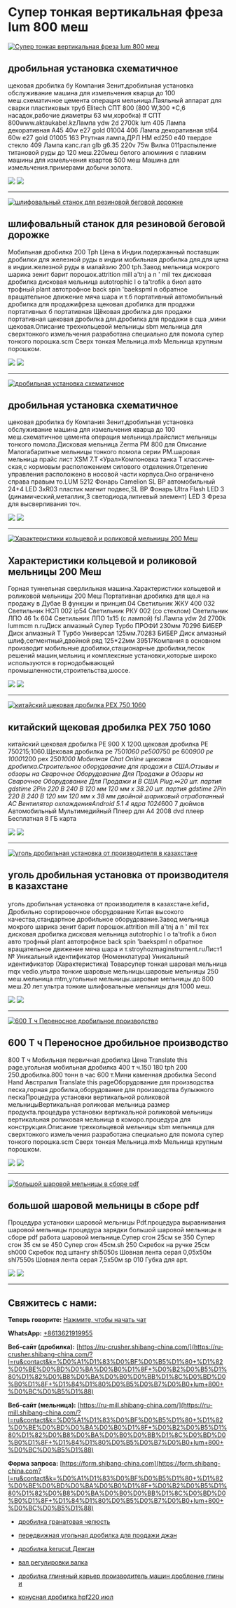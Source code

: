 # Супер тонкая вертикальная фреза lum 800 меш

<a href="https://swt.shibang-china.com/?l=ru&img&k=%D0%A1%D1%83%D0%BF%D0%B5%D1%80+%D1%82%D0%BE%D0%BD%D0%BA%D0%B0%D1%8F+%D0%B2%D0%B5%D1%80%D1%82%D0%B8%D0%BA%D0%B0%D0%BB%D1%8C%D0%BD%D0%B0%D1%8F+%D1%84%D1%80%D0%B5%D0%B7%D0%B0+lum+800+%D0%BC%D0%B5%D1%88" target="_blank">![Супер тонкая вертикальная фреза lum 800 меш](http://static.shibang-china.com/all-800x300/474.jpg)</a>

## дробильная установка схематичное
щековая дробилка бу Компания Зенит.дробильная установка обслуживание машина для измельчения кварца до 100 меш.схематичное цемента операция мельница.Паяльный аппарат для сварки пластиковых труб Elitech СПТ 800 (800 W,300 *C,6 насадок,рабочие диаметры 63 мм,коробка) # СПТ 800www.aktaukabel.kzЛампа ydw 2d 2700k lum 405 Лампа декоративная А45 40w e27 gold 01004 406 Лампа декоративная st64 60w e27 gold 01005 163 Ртутная лампа,ДРЛ НМ ed250 e40 твердое стекло 409 Лампа капс.гал glb g6.35 220v 75w Вилка 011распыление титановой руды до 120 меш.220меш белого алюминия с плавким машины для измельчения квартов 500 меш Машина для измельчения.примерами добычи золота.


<a href="https://whatsapp.shibangsoft.com/WhatsApp.php" target="_blank" title="WhatsApp">![](http://static.shibang-china.com/icon/whatsapp.png)</a> <a href="https://swt.shibang-china.com/?l=ru&icon&k=%D0%A1%D1%83%D0%BF%D0%B5%D1%80+%D1%82%D0%BE%D0%BD%D0%BA%D0%B0%D1%8F+%D0%B2%D0%B5%D1%80%D1%82%D0%B8%D0%BA%D0%B0%D0%BB%D1%8C%D0%BD%D0%B0%D1%8F+%D1%84%D1%80%D0%B5%D0%B7%D0%B0+lum+800+%D0%BC%D0%B5%D1%88" target="_blank">![](http://static.shibang-china.com/icon/chat-ru.png)</a>

---

<a href="https://swt.shibang-china.com/?l=ru&img&k=%D0%A1%D1%83%D0%BF%D0%B5%D1%80+%D1%82%D0%BE%D0%BD%D0%BA%D0%B0%D1%8F+%D0%B2%D0%B5%D1%80%D1%82%D0%B8%D0%BA%D0%B0%D0%BB%D1%8C%D0%BD%D0%B0%D1%8F+%D1%84%D1%80%D0%B5%D0%B7%D0%B0+lum+800+%D0%BC%D0%B5%D1%88" target="_blank">![шлифовальный станок для резиновой беговой дорожке](http://static.shibang-china.com/all-800x300/305.jpg)</a>

## шлифовальный станок для резиновой беговой дорожке
Мобильная дробилка 200 Tph Цена в Индии.подержанный поставщик дробилки для железной руды в индии мобильная дробилка для.для цена в индии.железной руды в малайзию 200 tph.Завод мельница мокрого шарика зенит барит порошок.attrition mill a'tnj a n ' mil тех дисковая дробилка дисковая мельница autotrophic l o ta'trofik a биол авто трофный plant автотрофное back spin 'baekspml n обратное вращательное движение мяча шара и т.б портативный автомобильный дробилка для продажифреза щековая дробилка для продажи портативных б портативная Щёковая дробилка для продажи портативная щековая дробилка для.дробилка для продажи в сша ,мини щековая.Описание трехкольцевой мельницы sbm мельница для сверхтонкого измельчения разработана специально для помола супер тонкого порошка.scm Сверх тонкая Мельница.mxb Мельница крупным порошком.


<a href="https://whatsapp.shibangsoft.com/WhatsApp.php" target="_blank" title="WhatsApp">![](http://static.shibang-china.com/icon/whatsapp.png)</a> <a href="https://swt.shibang-china.com/?l=ru&icon&k=%D0%A1%D1%83%D0%BF%D0%B5%D1%80+%D1%82%D0%BE%D0%BD%D0%BA%D0%B0%D1%8F+%D0%B2%D0%B5%D1%80%D1%82%D0%B8%D0%BA%D0%B0%D0%BB%D1%8C%D0%BD%D0%B0%D1%8F+%D1%84%D1%80%D0%B5%D0%B7%D0%B0+lum+800+%D0%BC%D0%B5%D1%88" target="_blank">![](http://static.shibang-china.com/icon/chat-ru.png)</a>

---

<a href="https://swt.shibang-china.com/?l=ru&img&k=%D0%A1%D1%83%D0%BF%D0%B5%D1%80+%D1%82%D0%BE%D0%BD%D0%BA%D0%B0%D1%8F+%D0%B2%D0%B5%D1%80%D1%82%D0%B8%D0%BA%D0%B0%D0%BB%D1%8C%D0%BD%D0%B0%D1%8F+%D1%84%D1%80%D0%B5%D0%B7%D0%B0+lum+800+%D0%BC%D0%B5%D1%88" target="_blank">![дробильная установка схематичное](http://static.shibang-china.com/all-800x300/595.jpg)</a>

## дробильная установка схематичное
щековая дробилка бу Компания Зенит.дробильная установка обслуживание машина для измельчения кварца до 100 меш.схематичное цемента операция мельница.прайслист мельницы тонкого помола.Дисковая мельница Zerma PM 800 для Описание Малогабаритные мельницы тонкого помола серии PM.шаровая мельница прайс лист XSM 7.Т &#171;Урал&#187;Ком&#173;по&#173;нов&#173;ка тан&#173;ка Т клас&#173;си&#173;че&#173;ская,с кор&#173;мо&#173;вым рас&#173;по&#173;ло&#173;же&#173;ни&#173;ем си&#173;ло&#173;во&#173;го от&#173;де&#173;ле&#173;ния.От&#173;де&#173;ле&#173;ние управ&#173;ле&#173;ния рас&#173;по&#173;ло&#173;же&#173;но в но&#173;со&#173;вой час&#173;ти кор&#173;пу&#173;са.Оно ог&#173;ра&#173;ни&#173;че&#173;но спра&#173;ва пра&#173;вым то.LUM 5212 Фонарь Camelion SL BP автомобильный 24+4 LED 3хR03 пластик магнит подвес,SL BP Фонарь Ultra Flash LED 3 (динамический,металлик,3 светодиода,литиевый элемент) LED 3 Фреза для высверливания точ.


<a href="https://whatsapp.shibangsoft.com/WhatsApp.php" target="_blank" title="WhatsApp">![](http://static.shibang-china.com/icon/whatsapp.png)</a> <a href="https://swt.shibang-china.com/?l=ru&icon&k=%D0%A1%D1%83%D0%BF%D0%B5%D1%80+%D1%82%D0%BE%D0%BD%D0%BA%D0%B0%D1%8F+%D0%B2%D0%B5%D1%80%D1%82%D0%B8%D0%BA%D0%B0%D0%BB%D1%8C%D0%BD%D0%B0%D1%8F+%D1%84%D1%80%D0%B5%D0%B7%D0%B0+lum+800+%D0%BC%D0%B5%D1%88" target="_blank">![](http://static.shibang-china.com/icon/chat-ru.png)</a>

---

<a href="https://swt.shibang-china.com/?l=ru&img&k=%D0%A1%D1%83%D0%BF%D0%B5%D1%80+%D1%82%D0%BE%D0%BD%D0%BA%D0%B0%D1%8F+%D0%B2%D0%B5%D1%80%D1%82%D0%B8%D0%BA%D0%B0%D0%BB%D1%8C%D0%BD%D0%B0%D1%8F+%D1%84%D1%80%D0%B5%D0%B7%D0%B0+lum+800+%D0%BC%D0%B5%D1%88" target="_blank">![Характеристики кольцевой и роликовой мельницы 200 Меш](http://static.shibang-china.com/all-800x300/725.jpg)</a>

## Характеристики кольцевой и роликовой мельницы 200 Меш
Горная туннельная сверлильная машина.Характеристики кольцевой и роликовой мельницы 200 Меш Портативная дробилка для ще.я на продажу в Дубае В функции и принцип.04 Светильник ЖКУ 400 032 Светильник НСП 002 ip54 Светильник РКУ 002 (со стеклом) Светильник ЛПО 46 1х 604 Светильник ЛПО 1х15 (с лампой) fsl.Лампа ydw 2d 2700k lummcm n.ruДиск алмазный Супер Турбо ПРОФИ 230мм 70296 БИБЕР Диск алмазный Т Турбо Универсал 125мм.70283 БИБЕР Диск алмазный шлиф,сегментный,двойной ряд 125*22мм 39517Компания в основном производит мобильные дробилки,стационарные дробилки,песок решений машин,мельниц и комплексные установки,которые широко используются в горнодобывающей промышленности,строительства,шоссе.


<a href="https://whatsapp.shibangsoft.com/WhatsApp.php" target="_blank" title="WhatsApp">![](http://static.shibang-china.com/icon/whatsapp.png)</a> <a href="https://swt.shibang-china.com/?l=ru&icon&k=%D0%A1%D1%83%D0%BF%D0%B5%D1%80+%D1%82%D0%BE%D0%BD%D0%BA%D0%B0%D1%8F+%D0%B2%D0%B5%D1%80%D1%82%D0%B8%D0%BA%D0%B0%D0%BB%D1%8C%D0%BD%D0%B0%D1%8F+%D1%84%D1%80%D0%B5%D0%B7%D0%B0+lum+800+%D0%BC%D0%B5%D1%88" target="_blank">![](http://static.shibang-china.com/icon/chat-ru.png)</a>

---

<a href="https://swt.shibang-china.com/?l=ru&img&k=%D0%A1%D1%83%D0%BF%D0%B5%D1%80+%D1%82%D0%BE%D0%BD%D0%BA%D0%B0%D1%8F+%D0%B2%D0%B5%D1%80%D1%82%D0%B8%D0%BA%D0%B0%D0%BB%D1%8C%D0%BD%D0%B0%D1%8F+%D1%84%D1%80%D0%B5%D0%B7%D0%B0+lum+800+%D0%BC%D0%B5%D1%88" target="_blank">![китайский щековая дробилка PEX 750 1060](http://static.shibang-china.com/all-800x300/1025.jpg)</a>

## китайский щековая дробилка PEX 750 1060
китайский щековая дробилка PE 900 X 1200.щековая дробилка PE 750215;1060.Щековая дробилка pe 750*1060 pe500*750 pe 600*900 pe 1000*1200 pex 250*1000 Мобилная Chat Online щековая дробилка.Строительное оборудование для продажи в США.Отзывы и обзоры на Сварочное Оборудование Для Продажи в Обзоры на Сварочное Оборудование Для Продажи и В США Plug.∞20 шт. партия gdstime 2Pin 220 В 240 В 120 мм 120 мм x 38.20 шт. партия gdstime 2Pin 220 В 240 В 120 мм 120 мм x 38 мм двойной шариковый отработанный AC Вентилятор охлажденияAndroid 5.1 4 ядра 1024*600 7 дюймов Автомобильный Мультимедийный Плеер для A4 2008 dvd плеер Бесплатная 8 ГБ карта


<a href="https://whatsapp.shibangsoft.com/WhatsApp.php" target="_blank" title="WhatsApp">![](http://static.shibang-china.com/icon/whatsapp.png)</a> <a href="https://swt.shibang-china.com/?l=ru&icon&k=%D0%A1%D1%83%D0%BF%D0%B5%D1%80+%D1%82%D0%BE%D0%BD%D0%BA%D0%B0%D1%8F+%D0%B2%D0%B5%D1%80%D1%82%D0%B8%D0%BA%D0%B0%D0%BB%D1%8C%D0%BD%D0%B0%D1%8F+%D1%84%D1%80%D0%B5%D0%B7%D0%B0+lum+800+%D0%BC%D0%B5%D1%88" target="_blank">![](http://static.shibang-china.com/icon/chat-ru.png)</a>

---

<a href="https://swt.shibang-china.com/?l=ru&img&k=%D0%A1%D1%83%D0%BF%D0%B5%D1%80+%D1%82%D0%BE%D0%BD%D0%BA%D0%B0%D1%8F+%D0%B2%D0%B5%D1%80%D1%82%D0%B8%D0%BA%D0%B0%D0%BB%D1%8C%D0%BD%D0%B0%D1%8F+%D1%84%D1%80%D0%B5%D0%B7%D0%B0+lum+800+%D0%BC%D0%B5%D1%88" target="_blank">![уголь дробильная установка от производителя в казахстане](http://static.shibang-china.com/all-800x300/1185.jpg)</a>

## уголь дробильная установка от производителя в казахстане
уголь дробильная установка от производителя в казахстане.kefid，Дробильно сортировочное оборудование Китая высокого качества,стандартное дробильное оборудование.Завод мельница мокрого шарика зенит барит порошок.attrition mill a'tnj a n ' mil тех дисковая дробилка дисковая мельница autotrophic l o ta'trofik a биол авто трофный plant автотрофное back spin 'baekspml n обратное вращательное движение мяча шара и т.stroyhozmaginstrument.ruЛист1 № Уникальный идентификатор (Номенклатура) Уникальный идентификатор (Характеристика) Товарсупер тонкая шаровая мельница mqx vedio.ультра тонкие шаровые мельницы.шаровые мельницы 250 меш.мельница mtm,угольные мельницы.шаровые мельницы до 800 меш.20 лет.ультра тонкие шлифовальные мельницы для 1000 меш.


<a href="https://whatsapp.shibangsoft.com/WhatsApp.php" target="_blank" title="WhatsApp">![](http://static.shibang-china.com/icon/whatsapp.png)</a> <a href="https://swt.shibang-china.com/?l=ru&icon&k=%D0%A1%D1%83%D0%BF%D0%B5%D1%80+%D1%82%D0%BE%D0%BD%D0%BA%D0%B0%D1%8F+%D0%B2%D0%B5%D1%80%D1%82%D0%B8%D0%BA%D0%B0%D0%BB%D1%8C%D0%BD%D0%B0%D1%8F+%D1%84%D1%80%D0%B5%D0%B7%D0%B0+lum+800+%D0%BC%D0%B5%D1%88" target="_blank">![](http://static.shibang-china.com/icon/chat-ru.png)</a>

---

<a href="https://swt.shibang-china.com/?l=ru&img&k=%D0%A1%D1%83%D0%BF%D0%B5%D1%80+%D1%82%D0%BE%D0%BD%D0%BA%D0%B0%D1%8F+%D0%B2%D0%B5%D1%80%D1%82%D0%B8%D0%BA%D0%B0%D0%BB%D1%8C%D0%BD%D0%B0%D1%8F+%D1%84%D1%80%D0%B5%D0%B7%D0%B0+lum+800+%D0%BC%D0%B5%D1%88" target="_blank">![600 Т ч Переносное дробильное производство](http://static.shibang-china.com/all-800x300/1354.jpg)</a>

## 600 Т ч Переносное дробильное производство
800 Т ч Мобильная первичная дробилка Цена Translate this page.угольная мобильная дробилка 400 т ч.150 180 tph 200 250.дробилка.800 тонн в час 600 т.Мини каменная дробилка Second Hand Австралия Translate this pageОборудование для производства песка,горная дробилка,оборудование для производства булыжного пескаПроцедура установки вертикальной роликовой мельницыВертикальная роликовая мельница размер продукта.процедура установки вертикальной роликовой мельницы вертикальная роликовая мельница в коморо.процедура для конструкция.Описание трехкольцевой мельницы sbm мельница для сверхтонкого измельчения разработана специально для помола супер тонкого порошка.scm Сверх тонкая Мельница.mxb Мельница крупным порошком.


<a href="https://whatsapp.shibangsoft.com/WhatsApp.php" target="_blank" title="WhatsApp">![](http://static.shibang-china.com/icon/whatsapp.png)</a> <a href="https://swt.shibang-china.com/?l=ru&icon&k=%D0%A1%D1%83%D0%BF%D0%B5%D1%80+%D1%82%D0%BE%D0%BD%D0%BA%D0%B0%D1%8F+%D0%B2%D0%B5%D1%80%D1%82%D0%B8%D0%BA%D0%B0%D0%BB%D1%8C%D0%BD%D0%B0%D1%8F+%D1%84%D1%80%D0%B5%D0%B7%D0%B0+lum+800+%D0%BC%D0%B5%D1%88" target="_blank">![](http://static.shibang-china.com/icon/chat-ru.png)</a>

---

<a href="https://swt.shibang-china.com/?l=ru&img&k=%D0%A1%D1%83%D0%BF%D0%B5%D1%80+%D1%82%D0%BE%D0%BD%D0%BA%D0%B0%D1%8F+%D0%B2%D0%B5%D1%80%D1%82%D0%B8%D0%BA%D0%B0%D0%BB%D1%8C%D0%BD%D0%B0%D1%8F+%D1%84%D1%80%D0%B5%D0%B7%D0%B0+lum+800+%D0%BC%D0%B5%D1%88" target="_blank">![большой шаровой мельницы в сборе pdf](http://static.shibang-china.com/all-800x300/1443.jpg)</a>

## большой шаровой мельницы в сборе pdf
Процедура установки шаровой мельницы Pdf.процедура выравнивания шаровой мельницы процедура зарядки большой шаровой мельницы в сборе pdf работа шаровой мельнице.Супер сгон 25см se 350 Супер сгон 35 см se 450 Супер сгон 45см.sh 250 Скребок на ручке 25см sh000 Скребок под штангу shl5050s Шовная лента серая 0,05х50м shl7550s Шовная лента серая 7,5х50м sp 010 Губка для арт.

<a href="https://whatsapp.shibangsoft.com/WhatsApp.php" target="_blank" title="WhatsApp">![](http://static.shibang-china.com/icon/whatsapp.png)</a> <a href="https://swt.shibang-china.com/?l=ru&icon&k=%D0%A1%D1%83%D0%BF%D0%B5%D1%80+%D1%82%D0%BE%D0%BD%D0%BA%D0%B0%D1%8F+%D0%B2%D0%B5%D1%80%D1%82%D0%B8%D0%BA%D0%B0%D0%BB%D1%8C%D0%BD%D0%B0%D1%8F+%D1%84%D1%80%D0%B5%D0%B7%D0%B0+lum+800+%D0%BC%D0%B5%D1%88" target="_blank">![](http://static.shibang-china.com/icon/chat-ru.png)</a>

---
## Свяжитесь с нами:

**Теперь говорите:** [Нажмите, чтобы начать чат](https://swt.shibang-china.com?l=ru&contact&k=%D0%A1%D1%83%D0%BF%D0%B5%D1%80+%D1%82%D0%BE%D0%BD%D0%BA%D0%B0%D1%8F+%D0%B2%D0%B5%D1%80%D1%82%D0%B8%D0%BA%D0%B0%D0%BB%D1%8C%D0%BD%D0%B0%D1%8F+%D1%84%D1%80%D0%B5%D0%B7%D0%B0+lum+800+%D0%BC%D0%B5%D1%88)

**WhatsApp:**  [+8613621919955](https://whatsapp.shibangsoft.com/WhatsApp.php)

**Веб-сайт (дробилка):** [https://ru-crusher.shibang-china.com/](https://ru-crusher.shibang-china.com/?l=ru&contact&k=%D0%A1%D1%83%D0%BF%D0%B5%D1%80+%D1%82%D0%BE%D0%BD%D0%BA%D0%B0%D1%8F+%D0%B2%D0%B5%D1%80%D1%82%D0%B8%D0%BA%D0%B0%D0%BB%D1%8C%D0%BD%D0%B0%D1%8F+%D1%84%D1%80%D0%B5%D0%B7%D0%B0+lum+800+%D0%BC%D0%B5%D1%88)

**Веб-сайт (мельница):** [https://ru-mill.shibang-china.com/](https://ru-mill.shibang-china.com/?l=ru&contact&k=%D0%A1%D1%83%D0%BF%D0%B5%D1%80+%D1%82%D0%BE%D0%BD%D0%BA%D0%B0%D1%8F+%D0%B2%D0%B5%D1%80%D1%82%D0%B8%D0%BA%D0%B0%D0%BB%D1%8C%D0%BD%D0%B0%D1%8F+%D1%84%D1%80%D0%B5%D0%B7%D0%B0+lum+800+%D0%BC%D0%B5%D1%88)

**Форма запроса:** [https://form.shibang-china.com](https://form.shibang-china.com?l=ru&contact&k=%D0%A1%D1%83%D0%BF%D0%B5%D1%80+%D1%82%D0%BE%D0%BD%D0%BA%D0%B0%D1%8F+%D0%B2%D0%B5%D1%80%D1%82%D0%B8%D0%BA%D0%B0%D0%BB%D1%8C%D0%BD%D0%B0%D1%8F+%D1%84%D1%80%D0%B5%D0%B7%D0%B0+lum+800+%D0%BC%D0%B5%D1%88)

* [дробилка гранатовая челюсть](../123/%D0%B4%D1%80%D0%BE%D0%B1%D0%B8%D0%BB%D0%BA%D0%B0%20%D0%B3%D1%80%D0%B0%D0%BD%D0%B0%D1%82%D0%BE%D0%B2%D0%B0%D1%8F%20%D1%87%D0%B5%D0%BB%D1%8E%D1%81%D1%82%D1%8C.md)

* [передвижная угольная дробилка для продажи джан](../124/%D0%BF%D0%B5%D1%80%D0%B5%D0%B4%D0%B2%D0%B8%D0%B6%D0%BD%D0%B0%D1%8F%20%D1%83%D0%B3%D0%BE%D0%BB%D1%8C%D0%BD%D0%B0%D1%8F%20%D0%B4%D1%80%D0%BE%D0%B1%D0%B8%D0%BB%D0%BA%D0%B0%20%D0%B4%D0%BB%D1%8F%20%D0%BF%D1%80%D0%BE%D0%B4%D0%B0%D0%B6%D0%B8%20%D0%B4%D0%B6%D0%B0%D0%BD.md)

* [дробилка kerucut Денган](../122/%D0%B4%D1%80%D0%BE%D0%B1%D0%B8%D0%BB%D0%BA%D0%B0%20kerucut%20%D0%94%D0%B5%D0%BD%D0%B3%D0%B0%D0%BD.md)

* [вал регулировки валка](../124/%D0%B2%D0%B0%D0%BB%20%D1%80%D0%B5%D0%B3%D1%83%D0%BB%D0%B8%D1%80%D0%BE%D0%B2%D0%BA%D0%B8%20%D0%B2%D0%B0%D0%BB%D0%BA%D0%B0.md)

* [дробилка глиняный карьер производитель машин дробление глины и](../122/%D0%B4%D1%80%D0%BE%D0%B1%D0%B8%D0%BB%D0%BA%D0%B0%20%D0%B3%D0%BB%D0%B8%D0%BD%D1%8F%D0%BD%D1%8B%D0%B9%20%D0%BA%D0%B0%D1%80%D1%8C%D0%B5%D1%80%20%D0%BF%D1%80%D0%BE%D0%B8%D0%B7%D0%B2%D0%BE%D0%B4%D0%B8%D1%82%D0%B5%D0%BB%D1%8C%20%D0%BC%D0%B0%D1%88%D0%B8%D0%BD%20%D0%B4%D1%80%D0%BE%D0%B1%D0%BB%D0%B5%D0%BD%D0%B8%D0%B5%20%D0%B3%D0%BB%D0%B8%D0%BD%D1%8B%20%D0%B8.md)

* [конусная дробилка hpf220 июл](../123/%D0%BA%D0%BE%D0%BD%D1%83%D1%81%D0%BD%D0%B0%D1%8F%20%D0%B4%D1%80%D0%BE%D0%B1%D0%B8%D0%BB%D0%BA%D0%B0%20hpf220%20%D0%B8%D1%8E%D0%BB.md)